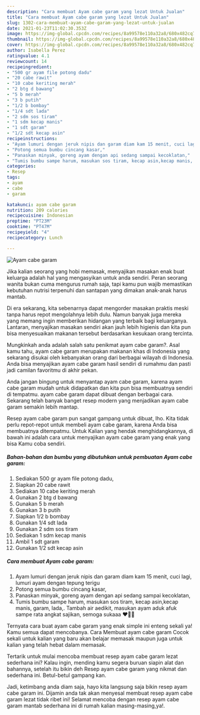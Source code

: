 ```yaml
---
description: "Cara membuat Ayam cabe garam yang lezat Untuk Jualan"
title: "Cara membuat Ayam cabe garam yang lezat Untuk Jualan"
slug: 1302-cara-membuat-ayam-cabe-garam-yang-lezat-untuk-jualan
date: 2021-01-23T11:02:30.353Z
image: https://img-global.cpcdn.com/recipes/8a99578e110a32a8/680x482cq70/ayam-cabe-garam-foto-resep-utama.jpg
thumbnail: https://img-global.cpcdn.com/recipes/8a99578e110a32a8/680x482cq70/ayam-cabe-garam-foto-resep-utama.jpg
cover: https://img-global.cpcdn.com/recipes/8a99578e110a32a8/680x482cq70/ayam-cabe-garam-foto-resep-utama.jpg
author: Isabella Perez
ratingvalue: 4.1
reviewcount: 14
recipeingredient:
- "500 gr ayam file potong dadu"
- "20 cabe rawit"
- "10 cabe keriting merah"
- "2 btg d bawang"
- "5 b merah"
- "3 b putih"
- "1/2 b bombay"
- "1/4 sdt lada"
- "2 sdm sos tiram"
- "1 sdm kecap manis"
- "1 sdt garam"
- "1/2 sdt kecap asin"
recipeinstructions:
- "Ayam lumuri dengan jeruk nipis dan garam diam kam 15 menit, cuci lagi, lumuri ayam dengan tepung terigu"
- "Potong semua bumbu cincang kasar,"
- "Panaskan minyak, goreng ayam dengan api sedang sampai kecoklatan,"
- "Tumis bumbu sampe harum, masukan sos tiram, kecap asin,kecap manis, garam, lada,. Tambah air aedikit, masukan ayam aduk afuk sampe rata angkat sajikan, semoga sukaaa ♥️🤗🤗"
categories:
- Resep
tags:
- ayam
- cabe
- garam

katakunci: ayam cabe garam 
nutrition: 209 calories
recipecuisine: Indonesian
preptime: "PT23M"
cooktime: "PT47M"
recipeyield: "4"
recipecategory: Lunch

---
```



![Ayam cabe garam](https://img-global.cpcdn.com/recipes/8a99578e110a32a8/680x482cq70/ayam-cabe-garam-foto-resep-utama.jpg)

Jika kalian seorang yang hobi memasak, menyajikan masakan enak buat keluarga adalah hal yang mengasyikan untuk anda sendiri. Peran seorang  wanita bukan cuma mengurus rumah saja, tapi kamu pun wajib memastikan kebutuhan nutrisi terpenuhi dan santapan yang dimakan anak-anak harus mantab.

Di era  sekarang, kita sebenarnya dapat mengorder masakan praktis meski tanpa harus repot mengolahnya lebih dulu. Namun banyak juga mereka yang memang ingin memberikan hidangan yang terbaik bagi keluarganya. Lantaran, menyajikan masakan sendiri akan jauh lebih higienis dan kita pun bisa menyesuaikan makanan tersebut berdasarkan kesukaan orang tercinta. 



Mungkinkah anda adalah salah satu penikmat ayam cabe garam?. Asal kamu tahu, ayam cabe garam merupakan makanan khas di Indonesia yang sekarang disukai oleh kebanyakan orang dari berbagai wilayah di Indonesia. Anda bisa menyajikan ayam cabe garam hasil sendiri di rumahmu dan pasti jadi camilan favoritmu di akhir pekan.

Anda jangan bingung untuk menyantap ayam cabe garam, karena ayam cabe garam mudah untuk didapatkan dan kita pun bisa membuatnya sendiri di tempatmu. ayam cabe garam dapat dibuat dengan berbagai cara. Sekarang telah banyak banget resep modern yang menjadikan ayam cabe garam semakin lebih mantap.

Resep ayam cabe garam pun sangat gampang untuk dibuat, lho. Kita tidak perlu repot-repot untuk membeli ayam cabe garam, karena Anda bisa membuatnya ditempatmu. Untuk Kalian yang hendak menghidangkannya, di bawah ini adalah cara untuk menyajikan ayam cabe garam yang enak yang bisa Kamu coba sendiri.

<!--inarticleads1-->

##### Bahan-bahan dan bumbu yang dibutuhkan untuk pembuatan Ayam cabe garam:

1. Sediakan 500 gr ayam file potong dadu,
1. Siapkan 20 cabe rawit
1. Sediakan 10 cabe keriting merah
1. Gunakan 2 btg d bawang
1. Gunakan 5 b merah
1. Gunakan 3 b putih
1. Siapkan 1/2 b bombay
1. Gunakan 1/4 sdt lada
1. Gunakan 2 sdm sos tiram
1. Sediakan 1 sdm kecap manis
1. Ambil 1 sdt garam
1. Gunakan 1/2 sdt kecap asin




<!--inarticleads2-->

##### Cara membuat Ayam cabe garam:

1. Ayam lumuri dengan jeruk nipis dan garam diam kam 15 menit, cuci lagi, lumuri ayam dengan tepung terigu
1. Potong semua bumbu cincang kasar,
1. Panaskan minyak, goreng ayam dengan api sedang sampai kecoklatan,
1. Tumis bumbu sampe harum, masukan sos tiram, kecap asin,kecap manis, garam, lada,. Tambah air aedikit, masukan ayam aduk afuk sampe rata angkat sajikan, semoga sukaaa ♥️🤗🤗




Ternyata cara buat ayam cabe garam yang enak simple ini enteng sekali ya! Kamu semua dapat mencobanya. Cara Membuat ayam cabe garam Cocok sekali untuk kalian yang baru akan belajar memasak maupun juga untuk kalian yang telah hebat dalam memasak.

Tertarik untuk mulai mencoba membuat resep ayam cabe garam lezat sederhana ini? Kalau ingin, mending kamu segera buruan siapin alat dan bahannya, setelah itu bikin deh Resep ayam cabe garam yang nikmat dan sederhana ini. Betul-betul gampang kan. 

Jadi, ketimbang anda diam saja, hayo kita langsung saja bikin resep ayam cabe garam ini. Dijamin anda tak akan menyesal membuat resep ayam cabe garam lezat tidak ribet ini! Selamat mencoba dengan resep ayam cabe garam mantab sederhana ini di rumah kalian masing-masing,ya!.

